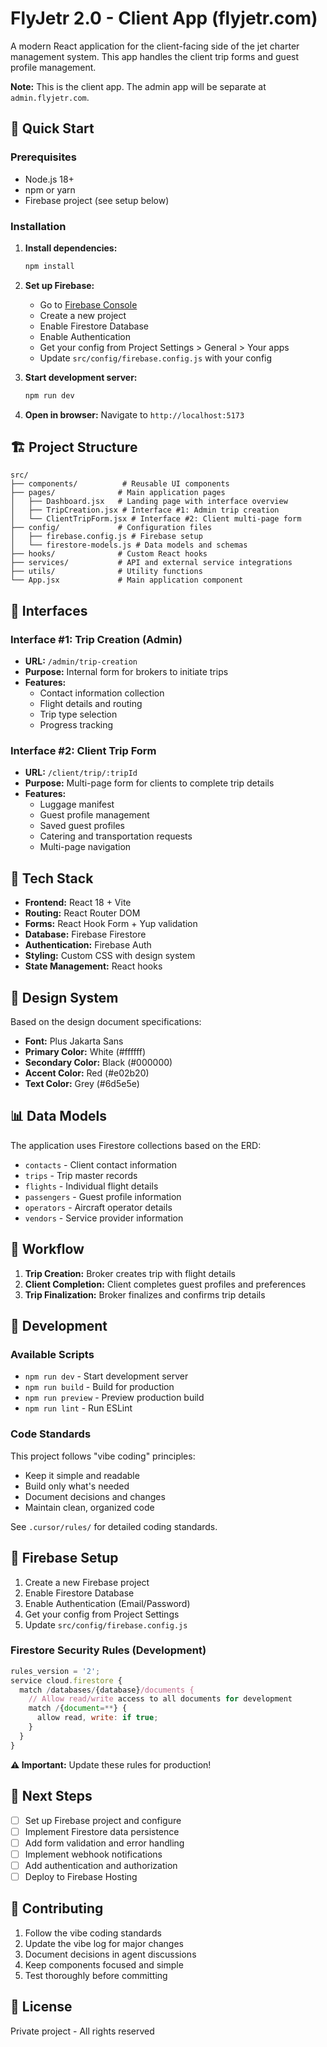 # FlyJetr 2.0 - Client App (flyjetr.com)

A modern React application for the client-facing side of the jet charter management system. This app handles the client trip forms and guest profile management.

**Note:** This is the client app. The admin app will be separate at `admin.flyjetr.com`.

## 🚀 Quick Start

### Prerequisites
- Node.js 18+ 
- npm or yarn
- Firebase project (see setup below)

### Installation

1. **Install dependencies:**
   ```bash
   npm install
   ```

2. **Set up Firebase:**
   - Go to [Firebase Console](https://console.firebase.google.com/)
   - Create a new project
   - Enable Firestore Database
   - Enable Authentication
   - Get your config from Project Settings > General > Your apps
   - Update `src/config/firebase.config.js` with your config

3. **Start development server:**
   ```bash
   npm run dev
   ```

4. **Open in browser:**
   Navigate to `http://localhost:5173`

## 🏗️ Project Structure

```
src/
├── components/          # Reusable UI components
├── pages/              # Main application pages
│   ├── Dashboard.jsx   # Landing page with interface overview
│   ├── TripCreation.jsx # Interface #1: Admin trip creation
│   └── ClientTripForm.jsx # Interface #2: Client multi-page form
├── config/             # Configuration files
│   ├── firebase.config.js # Firebase setup
│   └── firestore-models.js # Data models and schemas
├── hooks/              # Custom React hooks
├── services/           # API and external service integrations
├── utils/              # Utility functions
└── App.jsx             # Main application component
```

## 🎯 Interfaces

### Interface #1: Trip Creation (Admin)
- **URL:** `/admin/trip-creation`
- **Purpose:** Internal form for brokers to initiate trips
- **Features:**
  - Contact information collection
  - Flight details and routing
  - Trip type selection
  - Progress tracking

### Interface #2: Client Trip Form
- **URL:** `/client/trip/:tripId`
- **Purpose:** Multi-page form for clients to complete trip details
- **Features:**
  - Luggage manifest
  - Guest profile management
  - Saved guest profiles
  - Catering and transportation requests
  - Multi-page navigation

## 🔧 Tech Stack

- **Frontend:** React 18 + Vite
- **Routing:** React Router DOM
- **Forms:** React Hook Form + Yup validation
- **Database:** Firebase Firestore
- **Authentication:** Firebase Auth
- **Styling:** Custom CSS with design system
- **State Management:** React hooks

## 🎨 Design System

Based on the design document specifications:

- **Font:** Plus Jakarta Sans
- **Primary Color:** White (#ffffff)
- **Secondary Color:** Black (#000000)
- **Accent Color:** Red (#e02b20)
- **Text Color:** Grey (#6d5e5e)

## 📊 Data Models

The application uses Firestore collections based on the ERD:

- `contacts` - Client contact information
- `trips` - Trip master records
- `flights` - Individual flight details
- `passengers` - Guest profile information
- `operators` - Aircraft operator details
- `vendors` - Service provider information

## 🔄 Workflow

1. **Trip Creation:** Broker creates trip with flight details
2. **Client Completion:** Client completes guest profiles and preferences
3. **Trip Finalization:** Broker finalizes and confirms trip details

## 🚀 Development

### Available Scripts

- `npm run dev` - Start development server
- `npm run build` - Build for production
- `npm run preview` - Preview production build
- `npm run lint` - Run ESLint

### Code Standards

This project follows "vibe coding" principles:
- Keep it simple and readable
- Build only what's needed
- Document decisions and changes
- Maintain clean, organized code

See `.cursor/rules/` for detailed coding standards.

## 🔐 Firebase Setup

1. Create a new Firebase project
2. Enable Firestore Database
3. Enable Authentication (Email/Password)
4. Get your config from Project Settings
5. Update `src/config/firebase.config.js`

### Firestore Security Rules (Development)

```javascript
rules_version = '2';
service cloud.firestore {
  match /databases/{database}/documents {
    // Allow read/write access to all documents for development
    match /{document=**} {
      allow read, write: if true;
    }
  }
}
```

**⚠️ Important:** Update these rules for production!

## 📝 Next Steps

- [ ] Set up Firebase project and configure
- [ ] Implement Firestore data persistence
- [ ] Add form validation and error handling
- [ ] Implement webhook notifications
- [ ] Add authentication and authorization
- [ ] Deploy to Firebase Hosting

## 🤝 Contributing

1. Follow the vibe coding standards
2. Update the vibe log for major changes
3. Document decisions in agent discussions
4. Keep components focused and simple
5. Test thoroughly before committing

## 📄 License

Private project - All rights reserved